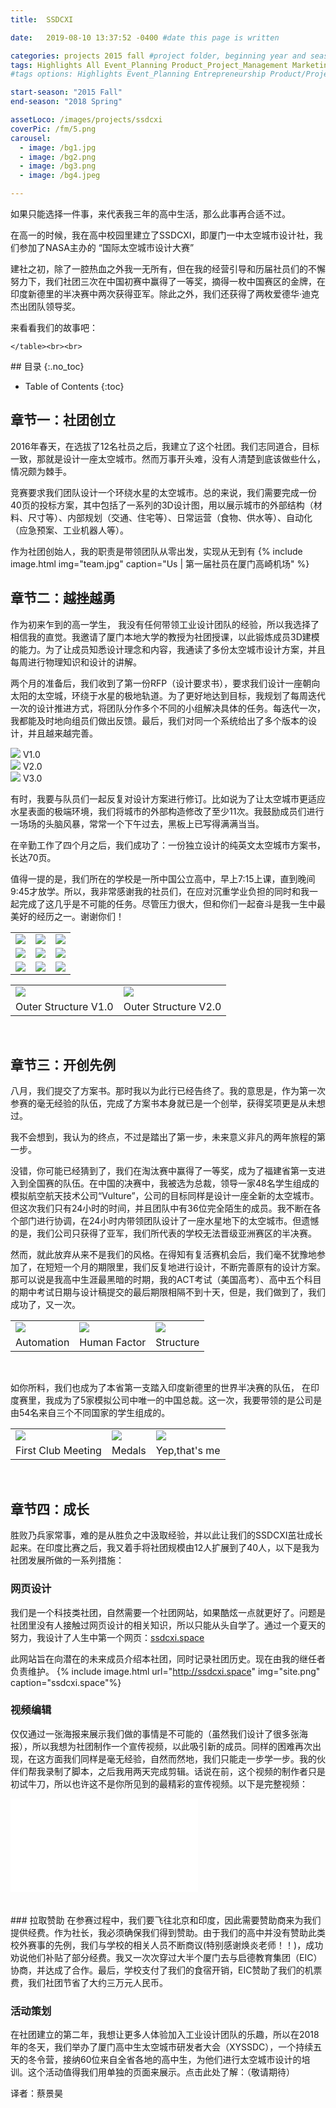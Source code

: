 ```yaml
---
title:  SSDCXI

date:   2019-08-10 13:37:52 -0400 #date this page is written

categories: projects 2015 fall #project folder, beginning year and season
tags: Highlights All Event_Planning Product_Project_Management Marketing Negotiation Web_Design
#tags options: Highlights Event_Planning Entrepreneurship Product/Project_Management Game_Design Marketing Negotiation Video_Editing Web_Design Non_Profits

start-season: "2015 Fall"
end-season: "2018 Spring"

assetLoco: /images/projects/ssdcxi
coverPic: /fm/5.png
carousel:
  - image: /bg1.jpg
  - image: /bg2.png
  - image: /bg3.png
  - image: /bg4.jpeg

---
```




如果只能选择一件事，来代表我三年的高中生活，那么此事再合适不过。

在高一的时候，我在高中校园里建立了SSDCXI，即厦门一中太空城市设计社，我们参加了NASA主办的 “国际太空城市设计大赛”

建社之初，除了一腔热血之外我一无所有，但在我的经营引导和历届社员们的不懈努力下，我们社团三次在中国初赛中赢得了一等奖，摘得一枚中国赛区的金牌，在印度新德里的半决赛中两次获得亚军。除此之外，我们还获得了两枚爱德华·迪克杰出团队领导奖。

来看看我们的故事吧：
<!--break-->

<p>
    <table class="text-center">
        <tr>
            <td><a href="/images/projects/ssdcxi/fm/1-min.jpg"> <img src="/images/projects/ssdcxi/fm/1-min.jpg" class="w-100"></a></td>
            <td><a href="/images/projects/ssdcxi/fm/2-min.jpg"> <img src="/images/projects/ssdcxi/fm/2-min.jpg" class="w-100"></a></td>
            <td><a href="/images/projects/ssdcxi/fm/3-min.jpg"> <img src="/images/projects/ssdcxi/fm/3-min.jpg" class="w-100"></a></td>
        </tr>
        <tr>
            <td><a href="/images/projects/ssdcxi/fm/4-min.jpg"> <img src="/images/projects/ssdcxi/fm/4-min.jpg" class="w-100"></a></td>
            <td><a href="/images/projects/ssdcxi/fm/5.png"> <img src="/images/projects/ssdcxi/fm/5.png" class="w-100"></a></td>
            <td><a href="/images/projects/ssdcxi/fm/6-min.jpg"> <img src="/images/projects/ssdcxi/fm/6-min.jpg" class="w-100"></a></td>
        </tr>
        <tr>
            <td><a href="/images/projects/ssdcxi/fm/7-min.jpg"> <img src="/images/projects/ssdcxi/fm/7-min.jpg" class="w-100"></a></td>
            <td><a href="/images/projects/ssdcxi/fm/8-min.jpg"> <img src="/images/projects/ssdcxi/fm/8-min.jpg" class="w-100"></a></td>
            <td><a href="/images/projects/ssdcxi/fm/9-min.jpg"> <img src="/images/projects/ssdcxi/fm/9-min.jpg" class="w-100"></a></td>
        </tr>

    </table><br><br>
</p>
## 目录
{:.no_toc}

* Table of Contents
{:toc}

## 章节一：社团创立

2016年春天，在选拔了12名社员之后，我建立了这个社团。我们志同道合，目标一致，那就是设计一座太空城市。然而万事开头难，没有人清楚到底该做些什么，情况颇为棘手。

竞赛要求我们团队设计一个环绕水星的太空城市。总的来说，我们需要完成一份40页的投标方案，其中包括了一系列的3D设计图，用以展示城市的外部结构（材料、尺寸等）、内部规划（交通、住宅等）、日常运营（食物、供水等）、自动化（应急预案、工业机器人等）。

作为社团创始人，我的职责是带领团队从零出发，实现从无到有
{% include image.html img="team.jpg" caption="Us | 第一届社员在厦门高崎机场" %}

## 章节二：越挫越勇

作为初来乍到的高一学生， 我没有任何带领工业设计团队的经验，所以我选择了相信我的直觉。我邀请了厦门本地大学的教授为社团授课，以此锻炼成员3D建模的能力。为了让成员知悉设计理念和内容，我通读了多份太空城市设计方案，并且每周进行物理知识和设计的讲解。

两个月的准备后，我们收到了第一份RFP（设计要求书），要求我们设计一座朝向太阳的太空城，环绕于水星的极地轨道。为了更好地达到目标，我规划了每周迭代一次的设计推进方式，将团队分作多个不同的小组解决具体的任务。每迭代一次，我都能及时地向组员们做出反馈。最后，我们对同一个系统给出了多个版本的设计，并且越来越完善。

<div class="row text-center">
    <div class="col-4">
        <a href="/images/projects/ssdcxi/overall1.JPG"> <img src="/images/projects/ssdcxi/overall1.JPG" class="w-100"></a>
        V1.0
    </div>
    <div class="col-4">
        <a href="/images/projects/ssdcxi/overall2.png"> <img src="/images/projects/ssdcxi/overall2.png" class="w-100"></a>
        V2.0
    </div>
    <div class="col-4">
        <a href="/images/projects/ssdcxi/overall3.jpg"> <img src="/images/projects/ssdcxi/overall3.jpg" class="w-100"></a>
        V3.0
    </div>
</div>

有时，我要与队员们一起反复对设计方案进行修订。比如说为了让太空城市更适应水星表面的极端环境，我们将城市的外部构造修改了至少11次。我鼓励成员们进行一场场的头脑风暴，常常一个下午过去，黑板上已写得满满当当。

在辛勤工作了四个月之后，我们成功了：一份独立设计的纯英文太空城市方案书，长达70页。

值得一提的是，我们所在的学校是一所中国公立高中，早上7:15上课，直到晚间9:45才放学。所以，我非常感谢我的社员们，在应对沉重学业负担的同时和我一起完成了这几乎是不可能的任务。尽管压力很大，但和你们一起奋斗是我一生中最美好的经历之一。谢谢你们！

<table class="text-center">
    <tr>
        <td><a href="/images/projects/ssdcxi/old.png"> <img src="/images/projects/ssdcxi/old.png" class="w-100"></a></td>
        <td><a href="/images/projects/ssdcxi/new.png"> <img src="/images/projects/ssdcxi/new.png" class="w-75"></a></td>
    </tr>
    <tr><td>Outer Structure V1.0</td><td>Outer Structure V2.0</td></tr>
</table><br>

## 章节三：开创先例

八月，我们提交了方案书。那时我以为此行已经告终了。我的意思是，作为第一次参赛的毫无经验的队伍，完成了方案书本身就已是一个创举，获得奖项更是从未想过。

我不会想到，我认为的终点，不过是踏出了第一步，未来意义非凡的两年旅程的第一步。

没错，你可能已经猜到了，我们在淘汰赛中赢得了一等奖，成为了福建省第一支进入到全国赛的队伍。在中国的决赛中，我被选为总裁，领导一家48名学生组成的模拟航空航天技术公司“Vulture”，公司的目标同样是设计一座全新的太空城市。但这次我们只有24小时的时间，并且团队中有36位完全陌生的成员。我不断在各个部门进行协调，在24小时内带领团队设计了一座水星地下的太空城市。但遗憾的是，我们公司只获得了亚军，我们所代表的学校无法晋级亚洲赛区的半决赛。

然而，就此放弃从来不是我们的风格。在得知有复活赛机会后，我们毫不犹豫地参加了，在短短一个月的期限里，我们反复地进行设计，不断完善原有的设计方案。那可以说是我高中生涯最黑暗的时期，我的ACT考试（美国高考）、高中五个科目的期中考试日期与设计稿提交的最后期限相隔不到十天，但是，我们做到了，我们成功了，又一次。

<table class="text-center">
    <tr>
        <td><a href="/images/projects/ssdcxi/robo2.png"> <img src="/images/projects/ssdcxi/robo2.png" class="w-100"></a></td>
        <td><a href="/images/projects/ssdcxi/HF.png"> <img src="/images/projects/ssdcxi/HF.png" class="w-100"></a></td>
        <td><a href="/images/projects/ssdcxi/structure.png"> <img src="/images/projects/ssdcxi/structure.png" class="w-100"></a></td>
    </tr>
    <tr><td>Automation</td><td>Human Factor</td><td>Structure</td></tr>
</table><br>

如你所料，我们也成为了本省第一支踏入印度新德里的世界半决赛的队伍， 在印度赛里，我成为了5家模拟公司中唯一的中国总裁。这一次，我要带领的是公司是由54名来自三个不同国家的学生组成的。

<table class="text-center">
    <tr>
        <td><a href="/images/projects/ssdcxi/800 (1).jpeg"> <img src="/images/projects/ssdcxi/800 (1).jpeg" class="w-100"></a></td>
        <td><a href="/images/projects/ssdcxi/0412_1.jpg"> <img src="/images/projects/ssdcxi/0412_1.jpg" class="w-100"></a></td>
        <td><a href="/images/projects/ssdcxi/IMG_0816.JPG"> <img src="/images/projects/ssdcxi/IMG_0816.JPG" class="w-100"></a></td>
    </tr>
    <tr><td>First Club Meeting</td><td>Medals</td><td>Yep,that's me</td></tr>
</table><br>

## 章节四：成长

胜败乃兵家常事，难的是从胜负之中汲取经验，并以此让我们的SSDCXI茁壮成长起来。在印度比赛之后，我又着手将社团规模由12人扩展到了40人，以下是我为社团发展所做的一系列措施：

### 网页设计

我们是一个科技类社团，自然需要一个社团网站，如果酷炫一点就更好了。问题是社团里没有人接触过网页设计的相关知识，所以只能从头自学了。通过一个夏天的努力，我设计了人生中第一个网页：[ssdcxi.space](http://ssdcxi.space)


此网站旨在向潜在的未来成员介绍本社团，同时记录社团历史。现在由我的继任者负责维护。
{% include image.html url="http://ssdcxi.space" img="site.png" caption="ssdcxi.space"%}


### 视频编辑

仅仅通过一张海报来展示我们做的事情是不可能的（虽然我们设计了很多张海报），所以我想为社团制作一个宣传视频，以此吸引新的成员。同样的困难再次出现，在这方面我们同样是毫无经验，自然而然地，我们只能走一步学一步。我的伙伴们帮我录制了脚本，之后我用两天完成剪辑。话说在前，这个视频的制作者只是初试牛刀，所以也许这不是你所见到的最精彩的宣传视频。以下是完整视频：

<div class="iframe-container"> <iframe src="//player.bilibili.com/player.html?aid=53790012&cid=94089671&page=1" scrolling="no" border="0" frameborder="no" framespacing="0"  allowfullscreen="true"> </iframe></div><br>

<br>
### 拉取赞助
在参赛过程中，我们要飞往北京和印度，因此需要赞助商来为我们提供经费。作为社长，我必须确保我们得到赞助。由于我们的高中并没有赞助此类校外赛事的先例，我们与学校的相关人员不断商议(特别感谢焕炎老师！！)，成功劝说他们补贴了部分经费。我又一次次穿过大半个厦门去与启德教育集团（EIC）协商，并达成了合作。最后，学校支付了我们的食宿开销，EIC赞助了我们的机票费，我们社团节省了大约三万元人民币。


### 活动策划

在社团建立的第二年，我想让更多人体验加入工业设计团队的乐趣，所以在2018年的冬天，我们举办了厦门高中生太空城市研发者大会（XYSSDC），一个持续五天的冬令营，接纳60位来自全省各地的高中生，为他们进行太空城市设计的培训。这个活动值得我们用单独的页面来展示。点击此处了解：（敬请期待）

译者：蔡景昊

